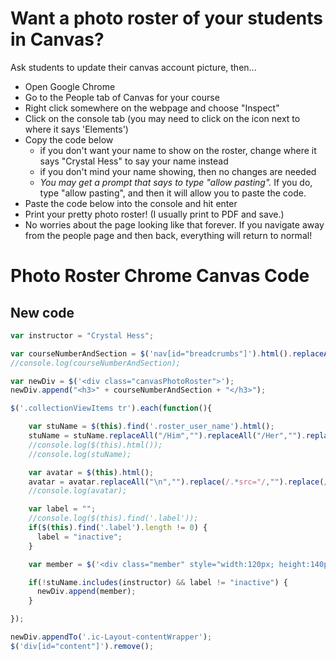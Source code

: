 # Want a photo roster of your students in Canvas?

Ask students to update their canvas account picture, then...

- Open Google Chrome
- Go to the People tab of Canvas for your course
- Right click somewhere on the webpage and choose "Inspect"
- Click on the console tab (you may need to click on the icon next to where it says 'Elements')
- Copy the code below
  - if you don't want your name to show on the roster, change where it says "Crystal Hess" to say your name instead
  - if you don't mind your name showing, then no changes are needed
  - _You may get a prompt that says to type "allow pasting"._ If you do, type "allow pasting", and then it will allow you to paste the code.
- Paste the code below into the console and hit enter
- Print your pretty photo roster! (I usually print to PDF and save.)
- No worries about the page looking like that forever. If you navigate away from the people page and then back, everything will return to normal!

# Photo Roster Chrome Canvas Code

## New code
```js
var instructor = "Crystal Hess";

var courseNumberAndSection = $('nav[id="breadcrumbs"]').html().replaceAll("\n","").replace(/.*<a href="\/courses\/[0-9]+">/, "").replace(/<\/a.*/,"")
//console.log(courseNumberAndSection);

var newDiv = $('<div class="canvasPhotoRoster">');
newDiv.append("<h3>" + courseNumberAndSection + "</h3>");

$('.collectionViewItems tr').each(function(){

    var stuName = $(this).find('.roster_user_name').html();
    stuName = stuName.replaceAll("/Him","").replaceAll("/Her","").replaceAll("/Them","");
    //console.log($(this).html());
    //console.log(stuName);

    var avatar = $(this).html();
    avatar = avatar.replaceAll("\n","").replace(/.*src="/,"").replace(/".*/,"");
    //console.log(avatar);

    var label = "";
    //console.log($(this).find('.label'));
    if($(this).find('.label').length != 0) {
      label = "inactive";
    }

    var member = $('<div class="member" style="width:120px; height:140px; float: left; margin: 2px; padding: 5px;"><div class="memberImg" style="text-align:center; height:110px; width:110px;"><span style="display: inline-block; height: 100%; vertical-align: middle;"></span><img style="max-width: 110px; max-height: 110px; vertical-align: middle;" src=' + avatar + '></div><div class="memberName" style="text-align:center; text-size: 8px;">' + stuName + '</div></div>');

    if(!stuName.includes(instructor) && label != "inactive") {
      newDiv.append(member);
    }

});

newDiv.appendTo('.ic-Layout-contentWrapper');
$('div[id="content"]').remove();
```
